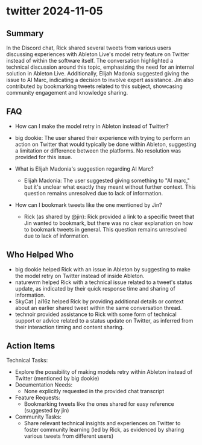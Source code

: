 # twitter 2024-11-05

## Summary

In the Discord chat, Rick shared several tweets from various users discussing experiences with Ableton Live's model
retry feature on Twitter instead of within the software itself. The conversation highlighted a technical discussion
around this topic, emphasizing the need for an internal solution in Ableton Live. Additionally, Elijah Madonia suggested
giving the issue to AI Marc, indicating a decision to involve expert assistance. Jin also contributed by bookmarking
tweets related to this subject, showcasing community engagement and knowledge sharing.

## FAQ

- How can I make the model retry in Ableton instead of Twitter?
- big dookie: The user shared their experience with trying to perform an action on Twitter that would typically be done
  within Ableton, suggesting a limitation or difference between the platforms. No resolution was provided for this
  issue.

- What is Elijah Madonia's suggestion regarding AI Marc?

    - Elijah Madonia: The user suggested giving something to "AI marc," but it's unclear what exactly they meant without
      further context. This question remains unresolved due to lack of information.

- How can I bookmark tweets like the one mentioned by Jin?
    - Rick (as shared by @jin): Rick provided a link to a specific tweet that Jin wanted to bookmark, but there was no
      clear explanation on how to bookmark tweets in general. This question remains unresolved due to lack of
      information.

## Who Helped Who

- big dookie helped Rick with an issue in Ableton by suggesting to make the model retry on Twitter instead of inside
  Ableton.
- naturevrm helped Rick with a technical issue related to a tweet's status update, as indicated by their quick response time and sharing of information.
- SkyCat | ai16z helped Rick by providing additional details or context about an earlier shared tweet within the same conversation thread.
- technoir provided assistance to Rick with some form of technical support or advice related to a status update on Twitter, as inferred from their interaction timing and content sharing.

## Action Items

Technical Tasks:

- Explore the possibility of making models retry within Ableton instead of Twitter (mentioned by big dookie)
- Documentation Needs:
    - None explicitly requested in the provided chat transcript
- Feature Requests:
    - Bookmarking tweets like the ones shared for easy reference (suggested by jin)
- Community Tasks:
    - Share relevant technical insights and experiences on Twitter to foster community learning (led by Rick, as
      evidenced by sharing various tweets from different users)
